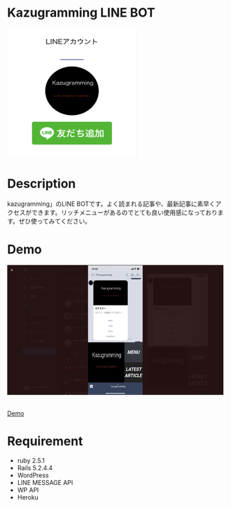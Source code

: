 # Kazugramming LINE BOT
<img src="/app/assets/images/kazugramming_bot2.png" width="300px" height="300px" >

# Description
kazugramming」のLINE BOTです。よく読まれる記事や、最新記事に素早くアクセスができます。リッチメニューがあるのでとても良い使用感になっております。ぜひ使ってみてください。
# Demo
<img src="/app/assets/images/kazugramming_bot1.png" width="500px" height="300px" ><br><br>

[Demo](https://line.me/R/ti/p/%40378klewh)

# Requirement
- ruby 2.5.1
- Rails 5.2.4.4
- WordPress
- LINE MESSAGE API
- WP API
- Heroku
